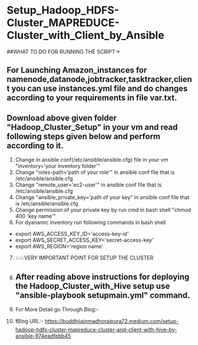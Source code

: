 # Setup_Hadoop_HDFS-Cluster_MAPREDUCE-Cluster_with_Client_by_Ansible

##WHAT TO DO FOR RUNNING THE SCRIPT->
## For Launching Amazon_instances for namenode,datanode,jobtracker,tasktracker,client you can use instances.yml file and do changes according to your requirements in file var.txt.
## Download above given folder "Hadoop_Cluster_Setup" in your vm and read following steps given below and perform according to it.

1. Change in ansible conf(/etc/ansible/ansible.cfg) file in your vm "inventory='your inventory folder'"
2. Change "roles-path='path of your role'" in ansible conf file that is /etc/ansible/ansible.cfg
3. Change "remote_user='ec2-user'" in ansible conf file that is /etc/ansible/ansible.cfg
4. Change "ansible_private_key='path of your key" in ansible conf file that is /etc/ansible/ansible.cfg
5. Change permission of your private key by run cmd in bash shell "chmod 400 'key name'"
6. For dyanamic inventory run following commands in bash shell
 - export AWS_ACCESS_KEY_ID='access-key-id'
 - export AWS_SECRET_ACCESS_KEY='secret-access-key'
 - export AWS_REGION='region name'
7. 💥💥VERY IMPORTANT POINT FOR SETUP THE CLUSTER
8. ## After reading above instructions for deploying the Hadoop_Cluster_with_Hive setup use "ansible-playbook setupmain.yml" command. 

9. For More Detail go Through Blog:-
10. ❗Blog URL:- https://buddhijainmadhorajpura72.medium.com/setup-hadoop-hdfs-cluster-mapreduce-cluster-and-client-with-hive-by-ansible-974eadfebb45
